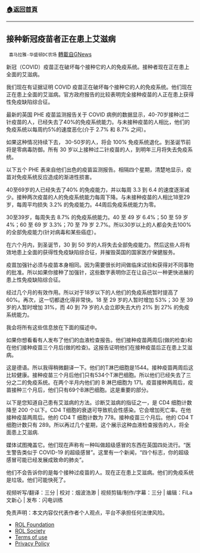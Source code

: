 ###  [:house:返回首頁](https://github.com/ourhimalayas/txt)
---


## 接种新冠疫苗者正在患上艾滋病
` 喜马拉雅-华盛顿DC农场` [轉載自GNews](https://gnews.org/zh-hans/2017522/)

新冠（COVID）疫苗正在破坏每个接种它的人的免疫系统。接种者现在正在患上全面的艾滋病。

我们现在有证据证明 COVID 疫苗正在破坏每个接种它的人的免疫系统。他们现在正在患上全面的艾滋病。官方政府报告的比较表明完全接种疫苗的人正在患上获得性免疫缺陷综合征。

最新的英国 PHE 疫苗监测报告关于 COVID 病例的数据显示，40-70岁接种过二针疫苗的人，已经失去了40%的免疫系统能力。与未接种疫苗的人相比，他们的免疫系统以每周约5%的速度恶化(介于 2.7% 和 8.7% 之间）。

如果这种情况持续下去， 30-50岁的人，将会 100% 免疫系统退化。到圣诞节前将是零病毒防御。所有 30 岁以上接种过二针疫苗的人，到明年三月将失去免疫系统。

以下五个 PHE 表来自他们出色的疫苗监测报告。相隔四个星期，清楚地显示，疫苗对免疫系统反应造成的渐进性损害。

40至69岁的人已经失去了40% 的免疫能力，并以每周 3.3 到 6.4 的速度逐渐减少。接种两次疫苗的人的免疫系统能力每周下降。与未接种疫苗的人相比18至29岁，每周平均损失 3.2% 的免疫能力。44周后免疫系统能力为零。

30至39岁，每周失去 8.7% 的免疫系统能力。40 至 49 岁 6.4%；50 至 59 岁 4%；60 至 69 岁 3.3%；70 至 79 岁 2.7%。所以30岁以上的人都会失去100% 的全部免疫能力(针对病毒和某些癌症）。

在六个月内，到圣诞节，30 到 50 岁的人将失去全部免疫能力。然后这些人将有效地患上全面的获得性免疫缺陷综合征，并摧毁英国的国家医疗保健服务。

疫苗加强针必须与疫苗本身相同。因为需要很长时间做临床试验和获得对不同事物的批准。所以如果你接种了加强针，这些数字表明你正在让自己以一种更快进展的患上性免疫缺陷综合征。

经过几个月的有效作用。所以对于18岁以下的人他们的免疫系统暂时提高了 60%。再次，这一切都退化得非常快。18 至 29 岁的人暂时增加 53%；30 至 39 岁的人暂时增加 31%，而 40 到 79 岁的人会立即失去大约 21% 到 27% 的免疫系统能力。

我会将所有这些信息放在下面的描述中。

如果你想看看有人发布了他们的血液检查报告。他们接种疫苗两周后(做的检查)和在他们接种疫苗三个月后(做的检查)。这报告证明他们在接种疫苗后正在患上艾滋病。

这是德语。所以我得稍微翻译一下。他们的T淋巴细胞是1544。接种疫苗两周后这比较健康。接种疫苗三个月后他们只有534个T淋巴细胞。所以他们已经失去了三分之二的免疫系统。在两个半月内他们的 B 淋巴细胞为 171。疫苗接种两周后，疫苗接种三个月后，他们只有69个B淋巴细胞。这是重要的部分。

以下是您知道自己患有艾滋病的方法。诊断艾滋病的指征之一，是 CD4 细胞计数降至 200 个以下。CD4 T细胞的衰退可导致机会性感染。它会增加死亡率。在他接种疫苗两周后。他的 CD4 T 细胞计数为 778。接种疫苗三个月后。他的 CD4 T 细胞计数只有 289。所以再过几个星期，这个展示这种血液检查报告的人，将全面患上艾滋病.

媒体试图掩盖它。他们现在声称有一种叫做超级感冒的东西在英国四处流行。“医生警告类似于 COVID-19 的超级感冒”。这里有一个新闻，“四个标志，你的超级感冒可能已经发展成致命的肺炎”。

他们不会告诉你的是每个接种过疫苗的人。现在正在患上艾滋病。他们的免疫系统是垃圾。他们可能快死了。





视频听写/翻译：三分 | 校对：烟波浩渺 | 视频剪辑/制作/字幕：三分 | 编辑：FiLa文新心 | 发布：闪电训练

 

免责声明：本文内容仅代表作者个人观点，平台不承担任何法律风险。

- [ROL Foundation](https://rolfoundation.org/)
- [ROL Society](https://rolsociety.org/)
- [Terms of use](https://gnews.org/terms-of-use-3/)
- [Privacy Policy](https://gnews.org/privacy-policy/)
